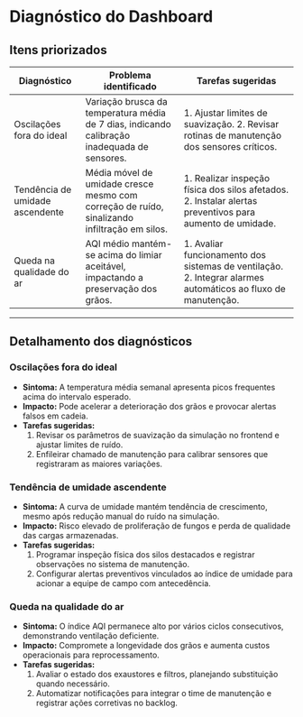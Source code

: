 # Diagnóstico do Dashboard

## Itens priorizados

| Diagnóstico | Problema identificado | Tarefas sugeridas |
| ----------- | --------------------- | ----------------- |
| Oscilações fora do ideal | Variação brusca da temperatura média de 7 dias, indicando calibração inadequada de sensores. | 1. Ajustar limites de suavização. 2. Revisar rotinas de manutenção dos sensores críticos. |
| Tendência de umidade ascendente | Média móvel de umidade cresce mesmo com correção de ruído, sinalizando infiltração em silos. | 1. Realizar inspeção física dos silos afetados. 2. Instalar alertas preventivos para aumento de umidade. |
| Queda na qualidade do ar | AQI médio mantém-se acima do limiar aceitável, impactando a preservação dos grãos. | 1. Avaliar funcionamento dos sistemas de ventilação. 2. Integrar alarmes automáticos ao fluxo de manutenção. |

---

## Detalhamento dos diagnósticos

### Oscilações fora do ideal
- **Sintoma:** A temperatura média semanal apresenta picos frequentes acima do intervalo esperado.
- **Impacto:** Pode acelerar a deterioração dos grãos e provocar alertas falsos em cadeia.
- **Tarefas sugeridas:**
  1. Revisar os parâmetros de suavização da simulação no frontend e ajustar limites de ruído.
  2. Enfileirar chamado de manutenção para calibrar sensores que registraram as maiores variações.

### Tendência de umidade ascendente
- **Sintoma:** A curva de umidade mantém tendência de crescimento, mesmo após redução manual do ruído na simulação.
- **Impacto:** Risco elevado de proliferação de fungos e perda de qualidade das cargas armazenadas.
- **Tarefas sugeridas:**
  1. Programar inspeção física dos silos destacados e registrar observações no sistema de manutenção.
  2. Configurar alertas preventivos vinculados ao índice de umidade para acionar a equipe de campo com antecedência.

### Queda na qualidade do ar
- **Sintoma:** O índice AQI permanece alto por vários ciclos consecutivos, demonstrando ventilação deficiente.
- **Impacto:** Compromete a longevidade dos grãos e aumenta custos operacionais para reprocessamento.
- **Tarefas sugeridas:**
  1. Avaliar o estado dos exaustores e filtros, planejando substituição quando necessário.
  2. Automatizar notificações para integrar o time de manutenção e registrar ações corretivas no backlog.
